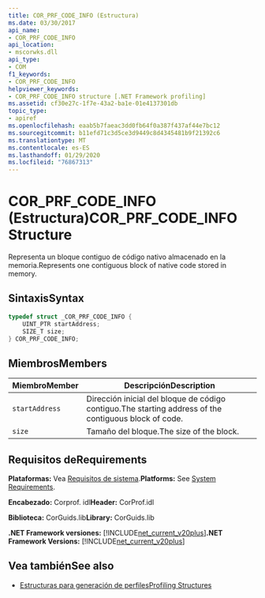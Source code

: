 ```yaml
---
title: COR_PRF_CODE_INFO (Estructura)
ms.date: 03/30/2017
api_name:
- COR_PRF_CODE_INFO
api_location:
- mscorwks.dll
api_type:
- COM
f1_keywords:
- COR_PRF_CODE_INFO
helpviewer_keywords:
- COR_PRF_CODE_INFO structure [.NET Framework profiling]
ms.assetid: cf30e27c-1f7e-43a2-ba1e-01e4137301db
topic_type:
- apiref
ms.openlocfilehash: eaab5b7faeac3dd0fb64f0a387f437af44e7bc12
ms.sourcegitcommit: b11efd71c3d5ce3d9449c8d4345481b9f21392c6
ms.translationtype: MT
ms.contentlocale: es-ES
ms.lasthandoff: 01/29/2020
ms.locfileid: "76867313"
---
```

# <a name="cor_prf_code_info-structure"></a><span data-ttu-id="80481-102">COR_PRF_CODE_INFO (Estructura)</span><span class="sxs-lookup"><span data-stu-id="80481-102">COR_PRF_CODE_INFO Structure</span></span>
<span data-ttu-id="80481-103">Representa un bloque contiguo de código nativo almacenado en la memoria.</span><span class="sxs-lookup"><span data-stu-id="80481-103">Represents one contiguous block of native code stored in memory.</span></span>  
  
## <a name="syntax"></a><span data-ttu-id="80481-104">Sintaxis</span><span class="sxs-lookup"><span data-stu-id="80481-104">Syntax</span></span>  
  
```cpp  
typedef struct _COR_PRF_CODE_INFO {  
    UINT_PTR startAddress;  
    SIZE_T size;  
} COR_PRF_CODE_INFO;  
```  
  
## <a name="members"></a><span data-ttu-id="80481-105">Miembros</span><span class="sxs-lookup"><span data-stu-id="80481-105">Members</span></span>  
  
|<span data-ttu-id="80481-106">Miembro</span><span class="sxs-lookup"><span data-stu-id="80481-106">Member</span></span>|<span data-ttu-id="80481-107">Descripción</span><span class="sxs-lookup"><span data-stu-id="80481-107">Description</span></span>|  
|------------|-----------------|  
|`startAddress`|<span data-ttu-id="80481-108">Dirección inicial del bloque de código contiguo.</span><span class="sxs-lookup"><span data-stu-id="80481-108">The starting address of the contiguous block of code.</span></span>|  
|`size`|<span data-ttu-id="80481-109">Tamaño del bloque.</span><span class="sxs-lookup"><span data-stu-id="80481-109">The size of the block.</span></span>|  
  
## <a name="requirements"></a><span data-ttu-id="80481-110">Requisitos de</span><span class="sxs-lookup"><span data-stu-id="80481-110">Requirements</span></span>  
 <span data-ttu-id="80481-111">**Plataformas:** Vea [Requisitos de sistema](../../../../docs/framework/get-started/system-requirements.md).</span><span class="sxs-lookup"><span data-stu-id="80481-111">**Platforms:** See [System Requirements](../../../../docs/framework/get-started/system-requirements.md).</span></span>  
  
 <span data-ttu-id="80481-112">**Encabezado:** Corprof. idl</span><span class="sxs-lookup"><span data-stu-id="80481-112">**Header:** CorProf.idl</span></span>  
  
 <span data-ttu-id="80481-113">**Biblioteca:** CorGuids.lib</span><span class="sxs-lookup"><span data-stu-id="80481-113">**Library:** CorGuids.lib</span></span>  
  
 <span data-ttu-id="80481-114">**.NET Framework versiones:** [!INCLUDE[net_current_v20plus](../../../../includes/net-current-v20plus-md.md)]</span><span class="sxs-lookup"><span data-stu-id="80481-114">**.NET Framework Versions:** [!INCLUDE[net_current_v20plus](../../../../includes/net-current-v20plus-md.md)]</span></span>  
  
## <a name="see-also"></a><span data-ttu-id="80481-115">Vea también</span><span class="sxs-lookup"><span data-stu-id="80481-115">See also</span></span>

- [<span data-ttu-id="80481-116">Estructuras para generación de perfiles</span><span class="sxs-lookup"><span data-stu-id="80481-116">Profiling Structures</span></span>](profiling-structures.md)

